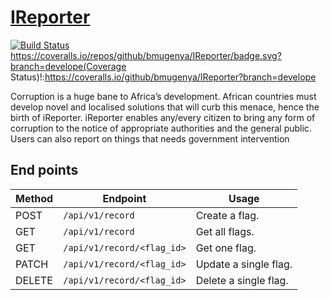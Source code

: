 # [IReporter](https://bmugenya.github.io/IReporter/UI)
[![Build Status](https://travis-ci.com/bmugenya/IReporter.svg?branch=develope)](https://travis-ci.com/bmugenya/IReporter)
https://coveralls.io/repos/github/bmugenya/IReporter/badge.svg?branch=develope(Coverage Status)!:https://coveralls.io/github/bmugenya/IReporter?branch=develope


Corruption is a huge bane to Africa’s development. African countries must develop novel and
localised solutions that will curb this menace, hence the birth of iReporter. iReporter enables
any/every citizen to bring any form of corruption to the notice of appropriate authorities and the
general public. Users can also report on things that needs government intervention



## End points
Method | Endpoint | Usage |
| ---- | ---- | --------------- |
|POST| `/api/v1/record` |  Create a flag. |
|GET| `/api/v1/record` | Get all flags.|
|GET| `/api/v1/record/<flag_id>` | Get one flag. |
|PATCH| `/api/v1/record/<flag_id>` | Update a single flag. |
|DELETE| `/api/v1/record/<flag_id>` | Delete a single flag. |


